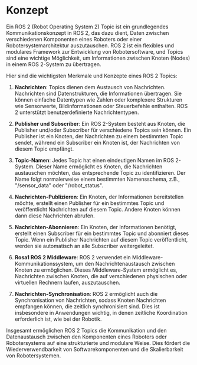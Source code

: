 # Konzept

Ein ROS 2 (Robot Operating System 2) Topic ist ein grundlegendes Kommunikationskonzept in ROS 2, das dazu dient, Daten zwischen verschiedenen Komponenten eines Roboters oder einer Robotersystemarchitektur auszutauschen. ROS 2 ist ein flexibles und modulares Framework zur Entwicklung von Robotersoftware, und Topics sind eine wichtige Möglichkeit, um Informationen zwischen Knoten (Nodes) in einem ROS 2-System zu übertragen.

Hier sind die wichtigsten Merkmale und Konzepte eines ROS 2 Topics:

1. **Nachrichten**: Topics dienen dem Austausch von Nachrichten. Nachrichten sind Datenstrukturen, die Informationen übertragen. Sie können einfache Datentypen wie Zahlen oder komplexere Strukturen wie Sensorwerte, Bildinformationen oder Steuerbefehle enthalten. ROS 2 unterstützt benutzerdefinierte Nachrichtentypen.

2. **Publisher und Subscriber**: Ein ROS 2-System besteht aus Knoten, die Publisher und/oder Subscriber für verschiedene Topics sein können. Ein Publisher ist ein Knoten, der Nachrichten zu einem bestimmten Topic sendet, während ein Subscriber ein Knoten ist, der Nachrichten von diesem Topic empfängt.

3. **Topic-Namen**: Jedes Topic hat einen eindeutigen Namen im ROS 2-System. Dieser Name ermöglicht es Knoten, die Nachrichten austauschen möchten, das entsprechende Topic zu identifizieren. Der Name folgt normalerweise einem bestimmten Namensschema, z.B., "/sensor_data" oder "/robot_status".

4. **Nachrichten-Publizieren**: Ein Knoten, der Informationen bereitstellen möchte, erstellt einen Publisher für ein bestimmtes Topic und veröffentlicht Nachrichten auf diesem Topic. Andere Knoten können dann diese Nachrichten abrufen.

5. **Nachrichten-Abonnieren**: Ein Knoten, der Informationen benötigt, erstellt einen Subscriber für ein bestimmtes Topic und abonniert dieses Topic. Wenn ein Publisher Nachrichten auf diesem Topic veröffentlicht, werden sie automatisch an alle Subscriber weitergeleitet.

6. **Rosa1 ROS 2 Middleware**: ROS 2 verwendet ein Middleware-Kommunikationssystem, um den Nachrichtenaustausch zwischen Knoten zu ermöglichen. Dieses Middleware-System ermöglicht es, Nachrichten zwischen Knoten, die auf verschiedenen physischen oder virtuellen Rechnern laufen, auszutauschen.

7. **Nachrichten-Synchronisation**: ROS 2 ermöglicht auch die Synchronisation von Nachrichten, sodass Knoten Nachrichten empfangen können, die zeitlich synchronisiert sind. Dies ist insbesondere in Anwendungen wichtig, in denen zeitliche Koordination erforderlich ist, wie bei der Robotik.

Insgesamt ermöglichen ROS 2 Topics die Kommunikation und den Datenaustausch zwischen den Komponenten eines Roboters oder Robotersystems auf eine strukturierte und modulare Weise. Dies fördert die Wiederverwendbarkeit von Softwarekomponenten und die Skalierbarkeit von Robotersystemen.


